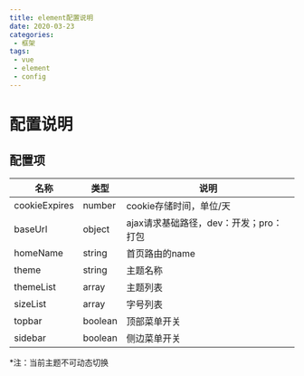 ```yaml
---
title: element配置说明
date: 2020-03-23
categories:
 - 框架
tags:
 - vue
 - element
 - config
---
```


# 配置说明

## 配置项

名称|类型|说明
---|---|---
cookieExpires|number|cookie存储时间，单位/天
baseUrl|object|ajax请求基础路径，dev：开发；pro：打包
homeName|string|首页路由的name
theme|string|主题名称
themeList|array|主题列表
sizeList|array|字号列表
topbar|boolean|顶部菜单开关
sidebar|boolean|侧边菜单开关

*注：当前主题不可动态切换